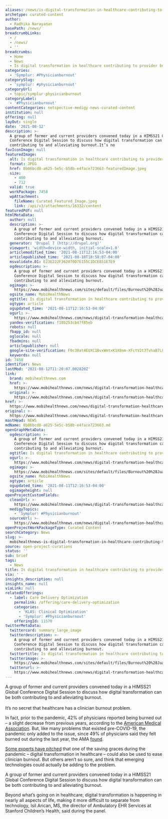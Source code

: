 ```yaml
---
aliases: /news/is-digital-transformation-in-healthcare-contributing-to-provider-burnout
archetype: curated-content
author:
  - Radhika Narayanan
basePath: /news/
breadcrumbLinks:
  - /
  - /news/
  - ''
breadcrumbs:
  - Home
  - News
  - Is digital transformation in healthcare contributing to provider burnout?
categories:
  - 'Symplur: #Physicianburnout'
categorySlug:
  - 'symplur: #physicianburnout'
categoryUrl:
  - topic/symplur-physicianburnout
categoryLabel:
  - '#Physicianburnout'
contentCategories: netspective-medigy-news-curated-content
institution: null
offering: null
layOut: single
date: '2021-08-12'
description: >-
  A group of former and current providers convened today in a HIMSS21 Global
  Conference Digital Session to discuss how digital transformation can be both
  contributing to and alleviating burnout.It’s no 
favIconImage: null
featuredImage:
  alt: Is digital transformation in healthcare contributing to provider burnout?
  format: JPEG
  href: 8b06bcd8-a625-5e5c-b58b-e4face723663-featuredImage.jpeg
  size:
    - 400
    - 712
  valid: true
  workPackage: 7458
  wpAttachment:
    fileName: Curated_Featured_Image.jpeg
    link: /api/v3/attachments/16332/content
featuredPdf: null
htmlMetaData:
  author: null
  description: >-
    A group of former and current providers convened today in a HIMSS21 Global
    Conference Digital Session to discuss how digital transformation can be both
    contributing to and alleviating burnout.
  generator: 'Drupal 7 (http://drupal.org)'
  viewport: 'width=device-width, initial-scale=1.0'
  articlemodified_time: '2021-08-11T12:16:53-04:00'
  articlepublished_time: '2021-08-10T18:58:07-04:00'
  msvalidate.01: E23E222F362070D7E155C1DCE851E7E9
  ogdescription: >-
    A group of former and current providers convened today in a HIMSS21 Global
    Conference Digital Session to discuss how digital transformation can be both
    contributing to and alleviating burnout.
  ogimage: >-
    https://www.mobihealthnews.com/sites/default/files/Burnout%20%28Juanmonino%3AGetty%20Images%29_4.jpeg
  ogsite_name: MobiHealthNews
  ogtitle: Is digital transformation in healthcare contributing to provider burnout?
  ogtype: article
  ogupdated_time: '2021-08-11T12:16:53-04:00'
  ogurl: >-
    https://www.mobihealthnews.com/news/digital-transformation-healthcare-contributing-provider-burnout
  yandex-verification: f18b253cb47f85eb
  robots: null
  fbapp_id: null
  oglocale: null
  fbadmins: null
  articlepublisher: null
  google-site-verification: F0c38at4EUXC1BvxWmtxK1X8nm-XFctV2t3TvhaB7L8
  keywords: null
id: 7458
identifier: News
lastMod: '2021-08-12T11:20:07.002820Z'
link:
  brand: mobihealthnews.com
  href: >-
    https://www.mobihealthnews.com/news/digital-transformation-healthcare-contributing-provider-burnout
  original: >-
    https://www.mobihealthnews.com/news/digital-transformation-healthcare-contributing-provider-burnout
href: >-
  https://www.mobihealthnews.com/news/digital-transformation-healthcare-contributing-provider-burnout
original: >-
  https://www.mobihealthnews.com/news/digital-transformation-healthcare-contributing-provider-burnout
mastHead: NEWS
mdName: 8b06bcd8-a625-5e5c-b58b-e4face723663.md
openGraphMetaData:
  ogdescription: >-
    A group of former and current providers convened today in a HIMSS21 Global
    Conference Digital Session to discuss how digital transformation can be both
    contributing to and alleviating burnout.
  ogtitle: Is digital transformation in healthcare contributing to provider burnout?
  ogurl: >-
    https://www.mobihealthnews.com/news/digital-transformation-healthcare-contributing-provider-burnout
  ogimage: >-
    https://www.mobihealthnews.com/sites/default/files/Burnout%20%28Juanmonino%3AGetty%20Images%29_4.jpeg
  ogsite_name: MobiHealthNews
  ogtype: article
  ogupdated_time: '2021-08-11T12:16:53-04:00'
  ogimageheight: null
openProjectCustomFields:
  cleanUrl: >-
    https://www.mobihealthnews.com/news/digital-transformation-healthcare-contributing-provider-burnout
  medigyTopics:
    - 'Symplur: #Physicianburnout'
  sourceUrl: >-
    https://www.mobihealthnews.com/news/digital-transformation-healthcare-contributing-provider-burnout
openProjectWorkPackageType: Curated Content
searchCategory: News
slug: >-
  mobihealthnews-is-digital-transformation-in-healthcare-contributing-to-provider-burnout
source: open-project-curations
status: ''
sub: brief
tags:
  - News
title: Is digital transformation in healthcare contributing to provider burnout?
via: ' '
insights_description: null
insights_name: null
viaLink: null
relatedOfferings:
  - label: Care Delivery Optimization
    permalink: /offering/care-delivery-optimization
    categories:
      - 'KLAS: Clinical Optimization'
      - 'Symplur: #Physicianburnout'
    offeringId: 11570
twitterMetaData:
  twittercard: summary_large_image
  twitterdescription: >-
    A group of former and current providers convened today in a HIMSS21 Global
    Conference Digital Session to discuss how digital transformation can be both
    contributing to and alleviating burnout.
  twittertitle: Is digital transformation in healthcare contributing to provider burnout?
  twitterimage: >-
    https://www.mobihealthnews.com/sites/default/files/Burnout%20%28Juanmonino%3AGetty%20Images%29_4.jpeg
  twitterurl: >-
    https://www.mobihealthnews.com/news/digital-transformation-healthcare-contributing-provider-burnout
---
```

<p>A group of former and current providers convened today in a HIMSS21 Global Conference Digital Session to discuss how digital transformation can be both contributing to and alleviating burnout.<br><br>It’s no secret that healthcare has a clinician burnout problem.</p><p>In fact, prior to the pandemic, 42% of physicians reported being burned&nbsp;out – a slight decrease from previous years, according to the <a href="https://www.ama-assn.org/practice-management/physician-health/physician-burnout-which-medical-specialties-feel-most-stress">American Medical Association</a>. But, like many problems that existed pre-COVID-19, the pandemic only added to the issue, since 49% of physicians said they felt burned&nbsp;out during the last year, the AMA <a href="https://www.ama-assn.org/practice-management/physician-health/5-solutions-help-ease-physicians-covid-19-burnout">found</a>.</p><p><a href="https://www.mobihealthnews.com/news/contributed-helping-clinicians-fall-back-love-practicing-medicine-should-be-digital-healths-top">Some experts have pitched</a>&nbsp;that one of the saving graces during the pandemic – digital transformation in healthcare – could also be used to ease clinician burnout. But others aren’t so sure, and think that emerging technologies could actually be adding to the problem.</p><p>A group of former and current providers convened today in a HIMSS21 Global Conference Digital Session to discuss how digital transformation can be both contributing to and alleviating burnout.</p><p>Beyond what’s going on in healthcare, digital transformation is happening in nearly all aspects of life, making it more difficult to separate from technology, Isil Arican, MS, the director of Ambulatory EHR Services at Stanford Children’s Health, said during the panel.</p>